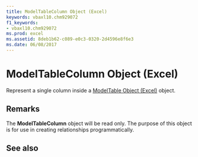 ```yaml
---
title: ModelTableColumn Object (Excel)
keywords: vbaxl10.chm929072
f1_keywords:
- vbaxl10.chm929072
ms.prod: excel
ms.assetid: 8deb1b62-c089-e0c3-0320-2d4596e8f6e3
ms.date: 06/08/2017
---
```



# ModelTableColumn Object (Excel)

Represent a single column inside a [ModelTable Object (Excel)](modeltable-object-excel.md) object.


## Remarks

The  **ModelTableColumn** object will be read only. The purpose of this object is for use in creating relationships programmatically.


## See also




